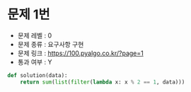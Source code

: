 # 문제 1번

* 문제 레벨 : 0
* 문제 종류 : 요구사항 구현
* 문제 링크 : https://100.pyalgo.co.kr/?page=1
* 통과 여부 : Y

```python
def solution(data):
    return sum(list(filter(lambda x: x % 2 == 1, data)))    
```

